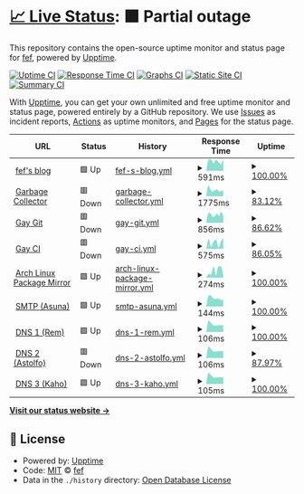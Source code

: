 # [📈 Live Status](https://status.fef.moe): <!--live status--> **🟧 Partial outage**

This repository contains the open-source uptime monitor and status page for [fef](https://fef.moe), powered by [Upptime](https://github.com/upptime/upptime).

[![Uptime CI](https://github.com/fef1312/status/workflows/Uptime%20CI/badge.svg)](https://github.com/fef1312/status/actions?query=workflow%3A%22Uptime+CI%22)
[![Response Time CI](https://github.com/fef1312/status/workflows/Response%20Time%20CI/badge.svg)](https://github.com/fef1312/status/actions?query=workflow%3A%22Response+Time+CI%22)
[![Graphs CI](https://github.com/fef1312/status/workflows/Graphs%20CI/badge.svg)](https://github.com/fef1312/status/actions?query=workflow%3A%22Graphs+CI%22)
[![Static Site CI](https://github.com/fef1312/status/workflows/Static%20Site%20CI/badge.svg)](https://github.com/fef1312/status/actions?query=workflow%3A%22Static+Site+CI%22)
[![Summary CI](https://github.com/fef1312/status/workflows/Summary%20CI/badge.svg)](https://github.com/fef1312/status/actions?query=workflow%3A%22Summary+CI%22)

With [Upptime](https://upptime.js.org), you can get your own unlimited and free uptime monitor and status page, powered entirely by a GitHub repository. We use [Issues](https://github.com/fef1312/status/issues) as incident reports, [Actions](https://github.com/fef1312/status/actions) as uptime monitors, and [Pages](https://status.fef.moe) for the status page.

<!--start: status pages-->
<!-- This summary is generated by Upptime (https://github.com/upptime/upptime) -->
<!-- Do not edit this manually, your changes will be overwritten -->
<!-- prettier-ignore -->
| URL | Status | History | Response Time | Uptime |
| --- | ------ | ------- | ------------- | ------ |
| <img alt="" src="https://favicons.githubusercontent.com/fef.moe" height="13"> [fef's blog](https://fef.moe/) | 🟩 Up | [fef-s-blog.yml](https://github.com/fef1312/status/commits/HEAD/history/fef-s-blog.yml) | <details><summary><img alt="Response time graph" src="./graphs/fef-s-blog/response-time-week.png" height="20"> 591ms</summary><br><a href="https://status.fef.moe/history/fef-s-blog"><img alt="Response time 663" src="https://img.shields.io/endpoint?url=https%3A%2F%2Fraw.githubusercontent.com%2Ffef1312%2Fstatus%2FHEAD%2Fapi%2Ffef-s-blog%2Fresponse-time.json"></a><br><a href="https://status.fef.moe/history/fef-s-blog"><img alt="24-hour response time 0" src="https://img.shields.io/endpoint?url=https%3A%2F%2Fraw.githubusercontent.com%2Ffef1312%2Fstatus%2FHEAD%2Fapi%2Ffef-s-blog%2Fresponse-time-day.json"></a><br><a href="https://status.fef.moe/history/fef-s-blog"><img alt="7-day response time 591" src="https://img.shields.io/endpoint?url=https%3A%2F%2Fraw.githubusercontent.com%2Ffef1312%2Fstatus%2FHEAD%2Fapi%2Ffef-s-blog%2Fresponse-time-week.json"></a><br><a href="https://status.fef.moe/history/fef-s-blog"><img alt="30-day response time 636" src="https://img.shields.io/endpoint?url=https%3A%2F%2Fraw.githubusercontent.com%2Ffef1312%2Fstatus%2FHEAD%2Fapi%2Ffef-s-blog%2Fresponse-time-month.json"></a><br><a href="https://status.fef.moe/history/fef-s-blog"><img alt="1-year response time 663" src="https://img.shields.io/endpoint?url=https%3A%2F%2Fraw.githubusercontent.com%2Ffef1312%2Fstatus%2FHEAD%2Fapi%2Ffef-s-blog%2Fresponse-time-year.json"></a></details> | <details><summary><a href="https://status.fef.moe/history/fef-s-blog">100.00%</a></summary><a href="https://status.fef.moe/history/fef-s-blog"><img alt="All-time uptime 87.94%" src="https://img.shields.io/endpoint?url=https%3A%2F%2Fraw.githubusercontent.com%2Ffef1312%2Fstatus%2FHEAD%2Fapi%2Ffef-s-blog%2Fuptime.json"></a><br><a href="https://status.fef.moe/history/fef-s-blog"><img alt="24-hour uptime 100.00%" src="https://img.shields.io/endpoint?url=https%3A%2F%2Fraw.githubusercontent.com%2Ffef1312%2Fstatus%2FHEAD%2Fapi%2Ffef-s-blog%2Fuptime-day.json"></a><br><a href="https://status.fef.moe/history/fef-s-blog"><img alt="7-day uptime 100.00%" src="https://img.shields.io/endpoint?url=https%3A%2F%2Fraw.githubusercontent.com%2Ffef1312%2Fstatus%2FHEAD%2Fapi%2Ffef-s-blog%2Fuptime-week.json"></a><br><a href="https://status.fef.moe/history/fef-s-blog"><img alt="30-day uptime 99.09%" src="https://img.shields.io/endpoint?url=https%3A%2F%2Fraw.githubusercontent.com%2Ffef1312%2Fstatus%2FHEAD%2Fapi%2Ffef-s-blog%2Fuptime-month.json"></a><br><a href="https://status.fef.moe/history/fef-s-blog"><img alt="1-year uptime 87.94%" src="https://img.shields.io/endpoint?url=https%3A%2F%2Fraw.githubusercontent.com%2Ffef1312%2Fstatus%2FHEAD%2Fapi%2Ffef-s-blog%2Fuptime-year.json"></a></details>
| <img alt="" src="https://favicons.githubusercontent.com/gc.fef.moe" height="13"> [Garbage Collector](https://gc.fef.moe/login) | 🟥 Down | [garbage-collector.yml](https://github.com/fef1312/status/commits/HEAD/history/garbage-collector.yml) | <details><summary><img alt="Response time graph" src="./graphs/garbage-collector/response-time-week.png" height="20"> 1775ms</summary><br><a href="https://status.fef.moe/history/garbage-collector"><img alt="Response time 1018" src="https://img.shields.io/endpoint?url=https%3A%2F%2Fraw.githubusercontent.com%2Ffef1312%2Fstatus%2FHEAD%2Fapi%2Fgarbage-collector%2Fresponse-time.json"></a><br><a href="https://status.fef.moe/history/garbage-collector"><img alt="24-hour response time 2587" src="https://img.shields.io/endpoint?url=https%3A%2F%2Fraw.githubusercontent.com%2Ffef1312%2Fstatus%2FHEAD%2Fapi%2Fgarbage-collector%2Fresponse-time-day.json"></a><br><a href="https://status.fef.moe/history/garbage-collector"><img alt="7-day response time 1775" src="https://img.shields.io/endpoint?url=https%3A%2F%2Fraw.githubusercontent.com%2Ffef1312%2Fstatus%2FHEAD%2Fapi%2Fgarbage-collector%2Fresponse-time-week.json"></a><br><a href="https://status.fef.moe/history/garbage-collector"><img alt="30-day response time 1279" src="https://img.shields.io/endpoint?url=https%3A%2F%2Fraw.githubusercontent.com%2Ffef1312%2Fstatus%2FHEAD%2Fapi%2Fgarbage-collector%2Fresponse-time-month.json"></a><br><a href="https://status.fef.moe/history/garbage-collector"><img alt="1-year response time 1018" src="https://img.shields.io/endpoint?url=https%3A%2F%2Fraw.githubusercontent.com%2Ffef1312%2Fstatus%2FHEAD%2Fapi%2Fgarbage-collector%2Fresponse-time-year.json"></a></details> | <details><summary><a href="https://status.fef.moe/history/garbage-collector">83.12%</a></summary><a href="https://status.fef.moe/history/garbage-collector"><img alt="All-time uptime 97.45%" src="https://img.shields.io/endpoint?url=https%3A%2F%2Fraw.githubusercontent.com%2Ffef1312%2Fstatus%2FHEAD%2Fapi%2Fgarbage-collector%2Fuptime.json"></a><br><a href="https://status.fef.moe/history/garbage-collector"><img alt="24-hour uptime 0.00%" src="https://img.shields.io/endpoint?url=https%3A%2F%2Fraw.githubusercontent.com%2Ffef1312%2Fstatus%2FHEAD%2Fapi%2Fgarbage-collector%2Fuptime-day.json"></a><br><a href="https://status.fef.moe/history/garbage-collector"><img alt="7-day uptime 83.12%" src="https://img.shields.io/endpoint?url=https%3A%2F%2Fraw.githubusercontent.com%2Ffef1312%2Fstatus%2FHEAD%2Fapi%2Fgarbage-collector%2Fuptime-week.json"></a><br><a href="https://status.fef.moe/history/garbage-collector"><img alt="30-day uptime 95.21%" src="https://img.shields.io/endpoint?url=https%3A%2F%2Fraw.githubusercontent.com%2Ffef1312%2Fstatus%2FHEAD%2Fapi%2Fgarbage-collector%2Fuptime-month.json"></a><br><a href="https://status.fef.moe/history/garbage-collector"><img alt="1-year uptime 97.45%" src="https://img.shields.io/endpoint?url=https%3A%2F%2Fraw.githubusercontent.com%2Ffef1312%2Fstatus%2FHEAD%2Fapi%2Fgarbage-collector%2Fuptime-year.json"></a></details>
| <img alt="" src="https://favicons.githubusercontent.com/git.bsd.gay" height="13"> [Gay Git](https://git.bsd.gay/) | 🟥 Down | [gay-git.yml](https://github.com/fef1312/status/commits/HEAD/history/gay-git.yml) | <details><summary><img alt="Response time graph" src="./graphs/gay-git/response-time-week.png" height="20"> 856ms</summary><br><a href="https://status.fef.moe/history/gay-git"><img alt="Response time 931" src="https://img.shields.io/endpoint?url=https%3A%2F%2Fraw.githubusercontent.com%2Ffef1312%2Fstatus%2FHEAD%2Fapi%2Fgay-git%2Fresponse-time.json"></a><br><a href="https://status.fef.moe/history/gay-git"><img alt="24-hour response time 0" src="https://img.shields.io/endpoint?url=https%3A%2F%2Fraw.githubusercontent.com%2Ffef1312%2Fstatus%2FHEAD%2Fapi%2Fgay-git%2Fresponse-time-day.json"></a><br><a href="https://status.fef.moe/history/gay-git"><img alt="7-day response time 856" src="https://img.shields.io/endpoint?url=https%3A%2F%2Fraw.githubusercontent.com%2Ffef1312%2Fstatus%2FHEAD%2Fapi%2Fgay-git%2Fresponse-time-week.json"></a><br><a href="https://status.fef.moe/history/gay-git"><img alt="30-day response time 975" src="https://img.shields.io/endpoint?url=https%3A%2F%2Fraw.githubusercontent.com%2Ffef1312%2Fstatus%2FHEAD%2Fapi%2Fgay-git%2Fresponse-time-month.json"></a><br><a href="https://status.fef.moe/history/gay-git"><img alt="1-year response time 931" src="https://img.shields.io/endpoint?url=https%3A%2F%2Fraw.githubusercontent.com%2Ffef1312%2Fstatus%2FHEAD%2Fapi%2Fgay-git%2Fresponse-time-year.json"></a></details> | <details><summary><a href="https://status.fef.moe/history/gay-git">86.62%</a></summary><a href="https://status.fef.moe/history/gay-git"><img alt="All-time uptime 93.79%" src="https://img.shields.io/endpoint?url=https%3A%2F%2Fraw.githubusercontent.com%2Ffef1312%2Fstatus%2FHEAD%2Fapi%2Fgay-git%2Fuptime.json"></a><br><a href="https://status.fef.moe/history/gay-git"><img alt="24-hour uptime 7.45%" src="https://img.shields.io/endpoint?url=https%3A%2F%2Fraw.githubusercontent.com%2Ffef1312%2Fstatus%2FHEAD%2Fapi%2Fgay-git%2Fuptime-day.json"></a><br><a href="https://status.fef.moe/history/gay-git"><img alt="7-day uptime 86.62%" src="https://img.shields.io/endpoint?url=https%3A%2F%2Fraw.githubusercontent.com%2Ffef1312%2Fstatus%2FHEAD%2Fapi%2Fgay-git%2Fuptime-week.json"></a><br><a href="https://status.fef.moe/history/gay-git"><img alt="30-day uptime 96.01%" src="https://img.shields.io/endpoint?url=https%3A%2F%2Fraw.githubusercontent.com%2Ffef1312%2Fstatus%2FHEAD%2Fapi%2Fgay-git%2Fuptime-month.json"></a><br><a href="https://status.fef.moe/history/gay-git"><img alt="1-year uptime 93.79%" src="https://img.shields.io/endpoint?url=https%3A%2F%2Fraw.githubusercontent.com%2Ffef1312%2Fstatus%2FHEAD%2Fapi%2Fgay-git%2Fuptime-year.json"></a></details>
| <img alt="" src="https://favicons.githubusercontent.com/ci.bsd.gay" height="13"> [Gay CI](https://ci.bsd.gay/) | 🟥 Down | [gay-ci.yml](https://github.com/fef1312/status/commits/HEAD/history/gay-ci.yml) | <details><summary><img alt="Response time graph" src="./graphs/gay-ci/response-time-week.png" height="20"> 575ms</summary><br><a href="https://status.fef.moe/history/gay-ci"><img alt="Response time 633" src="https://img.shields.io/endpoint?url=https%3A%2F%2Fraw.githubusercontent.com%2Ffef1312%2Fstatus%2FHEAD%2Fapi%2Fgay-ci%2Fresponse-time.json"></a><br><a href="https://status.fef.moe/history/gay-ci"><img alt="24-hour response time 0" src="https://img.shields.io/endpoint?url=https%3A%2F%2Fraw.githubusercontent.com%2Ffef1312%2Fstatus%2FHEAD%2Fapi%2Fgay-ci%2Fresponse-time-day.json"></a><br><a href="https://status.fef.moe/history/gay-ci"><img alt="7-day response time 575" src="https://img.shields.io/endpoint?url=https%3A%2F%2Fraw.githubusercontent.com%2Ffef1312%2Fstatus%2FHEAD%2Fapi%2Fgay-ci%2Fresponse-time-week.json"></a><br><a href="https://status.fef.moe/history/gay-ci"><img alt="30-day response time 533" src="https://img.shields.io/endpoint?url=https%3A%2F%2Fraw.githubusercontent.com%2Ffef1312%2Fstatus%2FHEAD%2Fapi%2Fgay-ci%2Fresponse-time-month.json"></a><br><a href="https://status.fef.moe/history/gay-ci"><img alt="1-year response time 633" src="https://img.shields.io/endpoint?url=https%3A%2F%2Fraw.githubusercontent.com%2Ffef1312%2Fstatus%2FHEAD%2Fapi%2Fgay-ci%2Fresponse-time-year.json"></a></details> | <details><summary><a href="https://status.fef.moe/history/gay-ci">86.05%</a></summary><a href="https://status.fef.moe/history/gay-ci"><img alt="All-time uptime 97.42%" src="https://img.shields.io/endpoint?url=https%3A%2F%2Fraw.githubusercontent.com%2Ffef1312%2Fstatus%2FHEAD%2Fapi%2Fgay-ci%2Fuptime.json"></a><br><a href="https://status.fef.moe/history/gay-ci"><img alt="24-hour uptime 2.32%" src="https://img.shields.io/endpoint?url=https%3A%2F%2Fraw.githubusercontent.com%2Ffef1312%2Fstatus%2FHEAD%2Fapi%2Fgay-ci%2Fuptime-day.json"></a><br><a href="https://status.fef.moe/history/gay-ci"><img alt="7-day uptime 86.05%" src="https://img.shields.io/endpoint?url=https%3A%2F%2Fraw.githubusercontent.com%2Ffef1312%2Fstatus%2FHEAD%2Fapi%2Fgay-ci%2Fuptime-week.json"></a><br><a href="https://status.fef.moe/history/gay-ci"><img alt="30-day uptime 95.81%" src="https://img.shields.io/endpoint?url=https%3A%2F%2Fraw.githubusercontent.com%2Ffef1312%2Fstatus%2FHEAD%2Fapi%2Fgay-ci%2Fuptime-month.json"></a><br><a href="https://status.fef.moe/history/gay-ci"><img alt="1-year uptime 97.42%" src="https://img.shields.io/endpoint?url=https%3A%2F%2Fraw.githubusercontent.com%2Ffef1312%2Fstatus%2FHEAD%2Fapi%2Fgay-ci%2Fuptime-year.json"></a></details>
| <img alt="" src="https://favicons.githubusercontent.com/pkg.fef.moe" height="13"> [Arch Linux Package Mirror](https://pkg.fef.moe/archlinux/) | 🟩 Up | [arch-linux-package-mirror.yml](https://github.com/fef1312/status/commits/HEAD/history/arch-linux-package-mirror.yml) | <details><summary><img alt="Response time graph" src="./graphs/arch-linux-package-mirror/response-time-week.png" height="20"> 274ms</summary><br><a href="https://status.fef.moe/history/arch-linux-package-mirror"><img alt="Response time 216" src="https://img.shields.io/endpoint?url=https%3A%2F%2Fraw.githubusercontent.com%2Ffef1312%2Fstatus%2FHEAD%2Fapi%2Farch-linux-package-mirror%2Fresponse-time.json"></a><br><a href="https://status.fef.moe/history/arch-linux-package-mirror"><img alt="24-hour response time 0" src="https://img.shields.io/endpoint?url=https%3A%2F%2Fraw.githubusercontent.com%2Ffef1312%2Fstatus%2FHEAD%2Fapi%2Farch-linux-package-mirror%2Fresponse-time-day.json"></a><br><a href="https://status.fef.moe/history/arch-linux-package-mirror"><img alt="7-day response time 274" src="https://img.shields.io/endpoint?url=https%3A%2F%2Fraw.githubusercontent.com%2Ffef1312%2Fstatus%2FHEAD%2Fapi%2Farch-linux-package-mirror%2Fresponse-time-week.json"></a><br><a href="https://status.fef.moe/history/arch-linux-package-mirror"><img alt="30-day response time 222" src="https://img.shields.io/endpoint?url=https%3A%2F%2Fraw.githubusercontent.com%2Ffef1312%2Fstatus%2FHEAD%2Fapi%2Farch-linux-package-mirror%2Fresponse-time-month.json"></a><br><a href="https://status.fef.moe/history/arch-linux-package-mirror"><img alt="1-year response time 216" src="https://img.shields.io/endpoint?url=https%3A%2F%2Fraw.githubusercontent.com%2Ffef1312%2Fstatus%2FHEAD%2Fapi%2Farch-linux-package-mirror%2Fresponse-time-year.json"></a></details> | <details><summary><a href="https://status.fef.moe/history/arch-linux-package-mirror">100.00%</a></summary><a href="https://status.fef.moe/history/arch-linux-package-mirror"><img alt="All-time uptime 99.62%" src="https://img.shields.io/endpoint?url=https%3A%2F%2Fraw.githubusercontent.com%2Ffef1312%2Fstatus%2FHEAD%2Fapi%2Farch-linux-package-mirror%2Fuptime.json"></a><br><a href="https://status.fef.moe/history/arch-linux-package-mirror"><img alt="24-hour uptime 100.00%" src="https://img.shields.io/endpoint?url=https%3A%2F%2Fraw.githubusercontent.com%2Ffef1312%2Fstatus%2FHEAD%2Fapi%2Farch-linux-package-mirror%2Fuptime-day.json"></a><br><a href="https://status.fef.moe/history/arch-linux-package-mirror"><img alt="7-day uptime 100.00%" src="https://img.shields.io/endpoint?url=https%3A%2F%2Fraw.githubusercontent.com%2Ffef1312%2Fstatus%2FHEAD%2Fapi%2Farch-linux-package-mirror%2Fuptime-week.json"></a><br><a href="https://status.fef.moe/history/arch-linux-package-mirror"><img alt="30-day uptime 99.09%" src="https://img.shields.io/endpoint?url=https%3A%2F%2Fraw.githubusercontent.com%2Ffef1312%2Fstatus%2FHEAD%2Fapi%2Farch-linux-package-mirror%2Fuptime-month.json"></a><br><a href="https://status.fef.moe/history/arch-linux-package-mirror"><img alt="1-year uptime 99.62%" src="https://img.shields.io/endpoint?url=https%3A%2F%2Fraw.githubusercontent.com%2Ffef1312%2Fstatus%2FHEAD%2Fapi%2Farch-linux-package-mirror%2Fuptime-year.json"></a></details>
| <img alt="" src="https://favicons.githubusercontent.com/null" height="13"> [SMTP (Asuna)](mail.fef.moe) | 🟩 Up | [smtp-asuna.yml](https://github.com/fef1312/status/commits/HEAD/history/smtp-asuna.yml) | <details><summary><img alt="Response time graph" src="./graphs/smtp-asuna/response-time-week.png" height="20"> 144ms</summary><br><a href="https://status.fef.moe/history/smtp-asuna"><img alt="Response time 170" src="https://img.shields.io/endpoint?url=https%3A%2F%2Fraw.githubusercontent.com%2Ffef1312%2Fstatus%2FHEAD%2Fapi%2Fsmtp-asuna%2Fresponse-time.json"></a><br><a href="https://status.fef.moe/history/smtp-asuna"><img alt="24-hour response time 0" src="https://img.shields.io/endpoint?url=https%3A%2F%2Fraw.githubusercontent.com%2Ffef1312%2Fstatus%2FHEAD%2Fapi%2Fsmtp-asuna%2Fresponse-time-day.json"></a><br><a href="https://status.fef.moe/history/smtp-asuna"><img alt="7-day response time 144" src="https://img.shields.io/endpoint?url=https%3A%2F%2Fraw.githubusercontent.com%2Ffef1312%2Fstatus%2FHEAD%2Fapi%2Fsmtp-asuna%2Fresponse-time-week.json"></a><br><a href="https://status.fef.moe/history/smtp-asuna"><img alt="30-day response time 163" src="https://img.shields.io/endpoint?url=https%3A%2F%2Fraw.githubusercontent.com%2Ffef1312%2Fstatus%2FHEAD%2Fapi%2Fsmtp-asuna%2Fresponse-time-month.json"></a><br><a href="https://status.fef.moe/history/smtp-asuna"><img alt="1-year response time 170" src="https://img.shields.io/endpoint?url=https%3A%2F%2Fraw.githubusercontent.com%2Ffef1312%2Fstatus%2FHEAD%2Fapi%2Fsmtp-asuna%2Fresponse-time-year.json"></a></details> | <details><summary><a href="https://status.fef.moe/history/smtp-asuna">100.00%</a></summary><a href="https://status.fef.moe/history/smtp-asuna"><img alt="All-time uptime 100.00%" src="https://img.shields.io/endpoint?url=https%3A%2F%2Fraw.githubusercontent.com%2Ffef1312%2Fstatus%2FHEAD%2Fapi%2Fsmtp-asuna%2Fuptime.json"></a><br><a href="https://status.fef.moe/history/smtp-asuna"><img alt="24-hour uptime 100.00%" src="https://img.shields.io/endpoint?url=https%3A%2F%2Fraw.githubusercontent.com%2Ffef1312%2Fstatus%2FHEAD%2Fapi%2Fsmtp-asuna%2Fuptime-day.json"></a><br><a href="https://status.fef.moe/history/smtp-asuna"><img alt="7-day uptime 100.00%" src="https://img.shields.io/endpoint?url=https%3A%2F%2Fraw.githubusercontent.com%2Ffef1312%2Fstatus%2FHEAD%2Fapi%2Fsmtp-asuna%2Fuptime-week.json"></a><br><a href="https://status.fef.moe/history/smtp-asuna"><img alt="30-day uptime 100.00%" src="https://img.shields.io/endpoint?url=https%3A%2F%2Fraw.githubusercontent.com%2Ffef1312%2Fstatus%2FHEAD%2Fapi%2Fsmtp-asuna%2Fuptime-month.json"></a><br><a href="https://status.fef.moe/history/smtp-asuna"><img alt="1-year uptime 100.00%" src="https://img.shields.io/endpoint?url=https%3A%2F%2Fraw.githubusercontent.com%2Ffef1312%2Fstatus%2FHEAD%2Fapi%2Fsmtp-asuna%2Fuptime-year.json"></a></details>
| <img alt="" src="https://favicons.githubusercontent.com/null" height="13"> [DNS 1 (Rem)](78.47.78.184) | 🟩 Up | [dns-1-rem.yml](https://github.com/fef1312/status/commits/HEAD/history/dns-1-rem.yml) | <details><summary><img alt="Response time graph" src="./graphs/dns-1-rem/response-time-week.png" height="20"> 106ms</summary><br><a href="https://status.fef.moe/history/dns-1-rem"><img alt="Response time 134" src="https://img.shields.io/endpoint?url=https%3A%2F%2Fraw.githubusercontent.com%2Ffef1312%2Fstatus%2FHEAD%2Fapi%2Fdns-1-rem%2Fresponse-time.json"></a><br><a href="https://status.fef.moe/history/dns-1-rem"><img alt="24-hour response time 0" src="https://img.shields.io/endpoint?url=https%3A%2F%2Fraw.githubusercontent.com%2Ffef1312%2Fstatus%2FHEAD%2Fapi%2Fdns-1-rem%2Fresponse-time-day.json"></a><br><a href="https://status.fef.moe/history/dns-1-rem"><img alt="7-day response time 106" src="https://img.shields.io/endpoint?url=https%3A%2F%2Fraw.githubusercontent.com%2Ffef1312%2Fstatus%2FHEAD%2Fapi%2Fdns-1-rem%2Fresponse-time-week.json"></a><br><a href="https://status.fef.moe/history/dns-1-rem"><img alt="30-day response time 129" src="https://img.shields.io/endpoint?url=https%3A%2F%2Fraw.githubusercontent.com%2Ffef1312%2Fstatus%2FHEAD%2Fapi%2Fdns-1-rem%2Fresponse-time-month.json"></a><br><a href="https://status.fef.moe/history/dns-1-rem"><img alt="1-year response time 134" src="https://img.shields.io/endpoint?url=https%3A%2F%2Fraw.githubusercontent.com%2Ffef1312%2Fstatus%2FHEAD%2Fapi%2Fdns-1-rem%2Fresponse-time-year.json"></a></details> | <details><summary><a href="https://status.fef.moe/history/dns-1-rem">100.00%</a></summary><a href="https://status.fef.moe/history/dns-1-rem"><img alt="All-time uptime 100.00%" src="https://img.shields.io/endpoint?url=https%3A%2F%2Fraw.githubusercontent.com%2Ffef1312%2Fstatus%2FHEAD%2Fapi%2Fdns-1-rem%2Fuptime.json"></a><br><a href="https://status.fef.moe/history/dns-1-rem"><img alt="24-hour uptime 100.00%" src="https://img.shields.io/endpoint?url=https%3A%2F%2Fraw.githubusercontent.com%2Ffef1312%2Fstatus%2FHEAD%2Fapi%2Fdns-1-rem%2Fuptime-day.json"></a><br><a href="https://status.fef.moe/history/dns-1-rem"><img alt="7-day uptime 100.00%" src="https://img.shields.io/endpoint?url=https%3A%2F%2Fraw.githubusercontent.com%2Ffef1312%2Fstatus%2FHEAD%2Fapi%2Fdns-1-rem%2Fuptime-week.json"></a><br><a href="https://status.fef.moe/history/dns-1-rem"><img alt="30-day uptime 100.00%" src="https://img.shields.io/endpoint?url=https%3A%2F%2Fraw.githubusercontent.com%2Ffef1312%2Fstatus%2FHEAD%2Fapi%2Fdns-1-rem%2Fuptime-month.json"></a><br><a href="https://status.fef.moe/history/dns-1-rem"><img alt="1-year uptime 100.00%" src="https://img.shields.io/endpoint?url=https%3A%2F%2Fraw.githubusercontent.com%2Ffef1312%2Fstatus%2FHEAD%2Fapi%2Fdns-1-rem%2Fuptime-year.json"></a></details>
| <img alt="" src="https://favicons.githubusercontent.com/null" height="13"> [DNS 2 (Astolfo)](78.46.85.216) | 🟥 Down | [dns-2-astolfo.yml](https://github.com/fef1312/status/commits/HEAD/history/dns-2-astolfo.yml) | <details><summary><img alt="Response time graph" src="./graphs/dns-2-astolfo/response-time-week.png" height="20"> 106ms</summary><br><a href="https://status.fef.moe/history/dns-2-astolfo"><img alt="Response time 136" src="https://img.shields.io/endpoint?url=https%3A%2F%2Fraw.githubusercontent.com%2Ffef1312%2Fstatus%2FHEAD%2Fapi%2Fdns-2-astolfo%2Fresponse-time.json"></a><br><a href="https://status.fef.moe/history/dns-2-astolfo"><img alt="24-hour response time 0" src="https://img.shields.io/endpoint?url=https%3A%2F%2Fraw.githubusercontent.com%2Ffef1312%2Fstatus%2FHEAD%2Fapi%2Fdns-2-astolfo%2Fresponse-time-day.json"></a><br><a href="https://status.fef.moe/history/dns-2-astolfo"><img alt="7-day response time 106" src="https://img.shields.io/endpoint?url=https%3A%2F%2Fraw.githubusercontent.com%2Ffef1312%2Fstatus%2FHEAD%2Fapi%2Fdns-2-astolfo%2Fresponse-time-week.json"></a><br><a href="https://status.fef.moe/history/dns-2-astolfo"><img alt="30-day response time 130" src="https://img.shields.io/endpoint?url=https%3A%2F%2Fraw.githubusercontent.com%2Ffef1312%2Fstatus%2FHEAD%2Fapi%2Fdns-2-astolfo%2Fresponse-time-month.json"></a><br><a href="https://status.fef.moe/history/dns-2-astolfo"><img alt="1-year response time 136" src="https://img.shields.io/endpoint?url=https%3A%2F%2Fraw.githubusercontent.com%2Ffef1312%2Fstatus%2FHEAD%2Fapi%2Fdns-2-astolfo%2Fresponse-time-year.json"></a></details> | <details><summary><a href="https://status.fef.moe/history/dns-2-astolfo">87.97%</a></summary><a href="https://status.fef.moe/history/dns-2-astolfo"><img alt="All-time uptime 99.63%" src="https://img.shields.io/endpoint?url=https%3A%2F%2Fraw.githubusercontent.com%2Ffef1312%2Fstatus%2FHEAD%2Fapi%2Fdns-2-astolfo%2Fuptime.json"></a><br><a href="https://status.fef.moe/history/dns-2-astolfo"><img alt="24-hour uptime 15.78%" src="https://img.shields.io/endpoint?url=https%3A%2F%2Fraw.githubusercontent.com%2Ffef1312%2Fstatus%2FHEAD%2Fapi%2Fdns-2-astolfo%2Fuptime-day.json"></a><br><a href="https://status.fef.moe/history/dns-2-astolfo"><img alt="7-day uptime 87.97%" src="https://img.shields.io/endpoint?url=https%3A%2F%2Fraw.githubusercontent.com%2Ffef1312%2Fstatus%2FHEAD%2Fapi%2Fdns-2-astolfo%2Fuptime-week.json"></a><br><a href="https://status.fef.moe/history/dns-2-astolfo"><img alt="30-day uptime 97.23%" src="https://img.shields.io/endpoint?url=https%3A%2F%2Fraw.githubusercontent.com%2Ffef1312%2Fstatus%2FHEAD%2Fapi%2Fdns-2-astolfo%2Fuptime-month.json"></a><br><a href="https://status.fef.moe/history/dns-2-astolfo"><img alt="1-year uptime 99.63%" src="https://img.shields.io/endpoint?url=https%3A%2F%2Fraw.githubusercontent.com%2Ffef1312%2Fstatus%2FHEAD%2Fapi%2Fdns-2-astolfo%2Fuptime-year.json"></a></details>
| <img alt="" src="https://favicons.githubusercontent.com/null" height="13"> [DNS 3 (Kaho)](188.68.36.246) | 🟩 Up | [dns-3-kaho.yml](https://github.com/fef1312/status/commits/HEAD/history/dns-3-kaho.yml) | <details><summary><img alt="Response time graph" src="./graphs/dns-3-kaho/response-time-week.png" height="20"> 105ms</summary><br><a href="https://status.fef.moe/history/dns-3-kaho"><img alt="Response time 133" src="https://img.shields.io/endpoint?url=https%3A%2F%2Fraw.githubusercontent.com%2Ffef1312%2Fstatus%2FHEAD%2Fapi%2Fdns-3-kaho%2Fresponse-time.json"></a><br><a href="https://status.fef.moe/history/dns-3-kaho"><img alt="24-hour response time 0" src="https://img.shields.io/endpoint?url=https%3A%2F%2Fraw.githubusercontent.com%2Ffef1312%2Fstatus%2FHEAD%2Fapi%2Fdns-3-kaho%2Fresponse-time-day.json"></a><br><a href="https://status.fef.moe/history/dns-3-kaho"><img alt="7-day response time 105" src="https://img.shields.io/endpoint?url=https%3A%2F%2Fraw.githubusercontent.com%2Ffef1312%2Fstatus%2FHEAD%2Fapi%2Fdns-3-kaho%2Fresponse-time-week.json"></a><br><a href="https://status.fef.moe/history/dns-3-kaho"><img alt="30-day response time 130" src="https://img.shields.io/endpoint?url=https%3A%2F%2Fraw.githubusercontent.com%2Ffef1312%2Fstatus%2FHEAD%2Fapi%2Fdns-3-kaho%2Fresponse-time-month.json"></a><br><a href="https://status.fef.moe/history/dns-3-kaho"><img alt="1-year response time 133" src="https://img.shields.io/endpoint?url=https%3A%2F%2Fraw.githubusercontent.com%2Ffef1312%2Fstatus%2FHEAD%2Fapi%2Fdns-3-kaho%2Fresponse-time-year.json"></a></details> | <details><summary><a href="https://status.fef.moe/history/dns-3-kaho">100.00%</a></summary><a href="https://status.fef.moe/history/dns-3-kaho"><img alt="All-time uptime 100.00%" src="https://img.shields.io/endpoint?url=https%3A%2F%2Fraw.githubusercontent.com%2Ffef1312%2Fstatus%2FHEAD%2Fapi%2Fdns-3-kaho%2Fuptime.json"></a><br><a href="https://status.fef.moe/history/dns-3-kaho"><img alt="24-hour uptime 100.00%" src="https://img.shields.io/endpoint?url=https%3A%2F%2Fraw.githubusercontent.com%2Ffef1312%2Fstatus%2FHEAD%2Fapi%2Fdns-3-kaho%2Fuptime-day.json"></a><br><a href="https://status.fef.moe/history/dns-3-kaho"><img alt="7-day uptime 100.00%" src="https://img.shields.io/endpoint?url=https%3A%2F%2Fraw.githubusercontent.com%2Ffef1312%2Fstatus%2FHEAD%2Fapi%2Fdns-3-kaho%2Fuptime-week.json"></a><br><a href="https://status.fef.moe/history/dns-3-kaho"><img alt="30-day uptime 100.00%" src="https://img.shields.io/endpoint?url=https%3A%2F%2Fraw.githubusercontent.com%2Ffef1312%2Fstatus%2FHEAD%2Fapi%2Fdns-3-kaho%2Fuptime-month.json"></a><br><a href="https://status.fef.moe/history/dns-3-kaho"><img alt="1-year uptime 100.00%" src="https://img.shields.io/endpoint?url=https%3A%2F%2Fraw.githubusercontent.com%2Ffef1312%2Fstatus%2FHEAD%2Fapi%2Fdns-3-kaho%2Fuptime-year.json"></a></details>

<!--end: status pages-->

[**Visit our status website →**](https://status.fef.moe)

## 📄 License

- Powered by: [Upptime](https://github.com/upptime/upptime)
- Code: [MIT](./LICENSE) © [fef](https://fef.moe)
- Data in the `./history` directory: [Open Database License](https://opendatacommons.org/licenses/odbl/1-0/)
